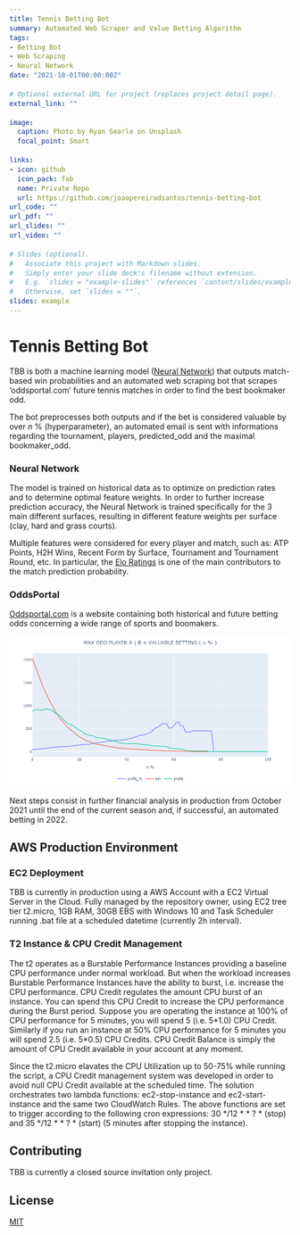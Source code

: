 ```yaml
---
title: Tennis Betting Bot
summary: Automated Web Scraper and Value Betting Algorithm
tags:
- Betting Bot
- Web Scraping
- Neural Network
date: "2021-10-01T00:00:00Z"

# Optional external URL for project (replaces project detail page).
external_link: ""

image:
  caption: Photo by Ryan Searle on Unsplash
  focal_point: Smart

links:
- icon: github
  icon_pack: fab
  name: Private Repo
  url: https://github.com/joaopereiradsantos/tennis-betting-bot
url_code: ""
url_pdf: ""
url_slides: ""
url_video: ""

# Slides (optional).
#   Associate this project with Markdown slides.
#   Simply enter your slide deck's filename without extension.
#   E.g. `slides = "example-slides"` references `content/slides/example-slides.md`.
#   Otherwise, set `slides = ""`.
slides: example
---
```


# Tennis Betting Bot

TBB is both a machine learning model ([Neural Network](https://en.wikipedia.org/wiki/Artificial_neural_network)) that outputs match-based win probabilities and an automated web scraping bot that scrapes ‘oddsportal.com’ future tennis matches in order to find the best bookmaker odd. 

The bot preprocesses both outputs and if the bet is considered valuable by over _n_ % (hyperparameter), an automated email is sent with informations regarding the tournament, players, predicted_odd and the maximal bookmaker_odd.

### Neural Network
The model is trained on historical data as to optimize on prediction rates and to determine optimal feature weights.
In order to further increase prediction accuracy, the Neural Network is trained specifically for the 3 main different surfaces, resulting in different feature weights per surface (clay, hard and grass courts).

Multiple features were considered for every player and match, such as: ATP Points, H2H Wins, Recent Form by Surface, Tournament and Tournament Round, etc. In particular, the [Elo Ratings](https://en.wikipedia.org/wiki/Elo_rating_system) is one of the main contributors to the match prediction probability.

### OddsPortal
[Oddsportal.com](https://www.oddsportal.com/) is a website containing both historical and future betting odds concerning a wide range of sports and boomakers.

![image info](./pictures/plt1.png)




Next steps consist in further financial analysis in production from October 2021 until the end of the current season and, if successful, an automated betting in 2022.


## AWS Production Environment
### EC2 Deployment
TBB is currently in production using a AWS Account with a EC2 Virtual Server in the Cloud. Fully managed by the repository owner, using EC2 tree tier t2.micro, 1GB RAM, 30GB EBS with Windows 10 and Task Scheduler running .bat file at a scheduled datetime (currently 2h interval).

### T2 Instance & CPU Credit Management
The t2 operates as a Burstable Performance Instances providing a baseline CPU performance under normal workload. But when the workload increases Burstable Performance Instances have the ability to burst, i.e. increase the CPU performance. CPU Credit regulates the amount CPU burst of an instance. You can spend this CPU Credit to increase the CPU performance during the Burst period. Suppose you are operating the instance at 100% of CPU performance for 5 minutes, you will spend 5 (i.e. 5\*1.0) CPU Credit. Similarly if you run an instance at 50% CPU performance for 5 minutes you will spend 2.5 (i.e. 5\*0.5) CPU Credits. CPU Credit Balance is simply the amount of CPU Credit available in your account at any moment. 

Since the t2.micro elavates the CPU Utilization up to 50-75% while running the script, a CPU Credit management system was developed in order to avoid null CPU Credit available at the scheduled time. The solution orchestrates two lambda functions: ec2-stop-instance and ec2-start-instance and the same two CloudWatch Rules. The above functions are set to trigger according to the following cron expressions: 30 */12 * * ? * (stop) and 35 */12 * * ? * (start) (5 minutes after stopping the instance).

## Contributing
TBB is currently a closed source invitation only project.


## License
[MIT](https://choosealicense.com/licenses/apache-2.0/)